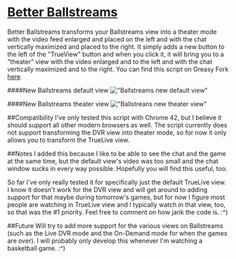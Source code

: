# [Better Ballstreams](https://greasyfork.org/en/scripts/9720-better-ballstreams)
Better Ballstreams transforms your Ballstreams view into a theater mode with the video feed enlarged and placed on the left and with the chat vertically maximized and placed to the right. It simply adds a new button to the left of the "TrueView" button and when you click it, it will bring you to a "theater" view with the video enlarged and to the left and with the chat vertically maximized and to the right. You can find this script on Greasy Fork [here](https://greasyfork.org/en/scripts/9720-better-ballstreams).

####New Ballstreams default view
!["Ballstreams new default view"](http://i.imgur.com/JC2A3JK.png)

####New Ballstreams theater view
!["Ballstreans new theater view"](http://i.imgur.com/NIz1M5z.png)

##Compatibility
I've only tested this script with Chrome 42, but I believe it should support all other modern browsers as well. The script currently does not support transforming the DVR view into theater mode, so for now it only allows you to transform the TrueLive view.

##Notes
I added this because I like to be able to see the chat and the game at the same time, but the default view's video was too small and the chat window sucks in every way possible. Hopefully you will find this useful, too. 

So far I've only really tested it for specifically just the default TrueLive view. I know it doesn't work for the DVR view and will get around to adding support for that maybe during tomorrow's games, but for now I figure most people are watching in TrueLive view and I typically watch in that view, too, so that was the #1 priority. Feel free to comment on how jank the code is. :^)

##Future
Will try to add more support for the various views on Ballstreams (such as the Live DVR mode and the On-Demand mode for when the games are over). I will probably only develop this whenever I'm watching a basketball game. :^)

